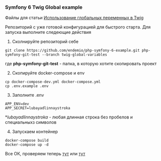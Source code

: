 ### Symfony 6 Twig Global example

Файлы для статьи [Использование глобальных переменных в Twig](https://dev.endemic.ru/article/twig-global-variables)

Репозиторий с уже готовой конфигурацией для быстрого старта. Для запуска выполните следеющие действия

1. Сколнируйте репозиторий себе 
```shell
git clone https://github.com/endemio/php-symfony-6-example.git php-symfony-git-test --branch twig-global-variables 
```
где **php-symfony-git-test** - папка, в которую хотите скопировать проект

2. Скопируйте docker-compose и env
```shell
cp docker-compose-dev.yml docker-compose.yml 
cp .env.example .env
```

3. Заполните .env
```shell
APP_ENV=dev
APP_SECRET=lubayadlinnaystroka
```
**lubayadlinnaystroka* - любая длинная строка без пробелов и специальныхз символов

4. Запускаем контейнер
```shell
docker-compose build
docker-compose up -d
```

Все ОК, проверяем теперь [тут](http://0.0.0.0:8080/global-config) или [тут](http://0.0.0.0:8080/global-service)


